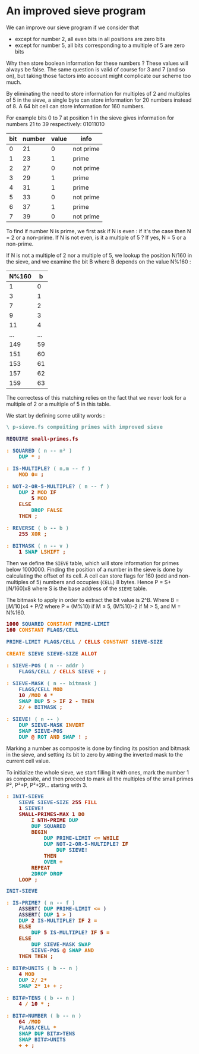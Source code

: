 # An improved sieve program

We can improve our sieve program if we consider that

- except for number 2, all even bits in all positions are zero bits
- except for number 5, all bits corresponding to a multiple of 5 are zero bits

Why then store boolean information for these numbers ? These values will always be false. The same question is valid of course for 3 and 7 (and so on), but taking those factors into account might complicate our scheme too much.

By eliminating the need to store information for multiples of 2 and multiples of 5 in the sieve, a single byte can store information for 20 numbers instead of 8. A 64 bit cell can store information for 160 numbers.

For example bits 0 to 7 at position 1 in the sieve gives information for numbers 21 to 39 respectively: 01011010

| bit | number | value | info |
| --- | ------ | ----- | ---- |
| 0   | 21     |  0    | not prime |
| 1   | 23     |  1    | prime |
| 2   | 27     |  0    | not prime |
| 3   | 29     |  1    | prime |
| 4   | 31     |  1    | prime |
| 5   | 33     |  0    | not prime |
| 6   | 37     |  1    | prime |
| 7   | 39     |  0    | not prime |

To find if number N is prime, we first ask if N is even : if it's the case then N = 2 or a non-prime. If N is not even, is it a multiple of 5 ? If yes, N = 5 or a non-prime.

If N is not a multiple of 2 nor a multiple of 5, we lookup the position N/160 in the sieve, and we examine the bit B where B depends on the value N%160 :

| N%160 |  b |
| ----- | -- |
|   1   |  0 |
|   3   |  1 |
|   7   |  2 |
|   9   |  3 |
|  11   |  4 |
|  …    |  … |
| 149   | 59 |
| 151   | 60 |
| 153   | 61 |
| 157   | 62 |
| 159   | 63 |

The correctess of this matching relies on the fact that we never look for a multiple of 2 or a multiple of 5 in this table.

We start by defining some utility words :
<pre><span style="color:#669999; font-weight:bold;">\</span> <span style="color:#669999; font-weight:bold;">p-sieve.fs compuiting primes with improved sieve 
</span>
<span style="color:#3D3D5C; font-weight:bold;">REQUIRE</span> <span style="color:#800000; font-weight:bold;">small-primes.fs</span>

<span style="color:#F07F00; font-weight:bold;">:</span> <span style="color:#336699; font-weight:bold;">SQUARED</span> <span style="color:#669999; font-weight:bold;">(</span> <span style="color:#669999; font-weight:bold;">n -- n² )</span>
    <span style="color:#009999; font-weight:bold;">DUP</span> <span style="color:#CC6600; font-weight:bold;">*</span> <span style="color:#993300; font-weight:bold;">;</span>

<span style="color:#F07F00; font-weight:bold;">:</span> <span style="color:#336699; font-weight:bold;">IS-MULTIPLE?</span> <span style="color:#669999; font-weight:bold;">(</span> <span style="color:#669999; font-weight:bold;">n,m -- f )</span>
    <span style="color:#CC6600; font-weight:bold;">MOD</span> <span style="color:#CC6600; font-weight:bold;">0=</span> <span style="color:#993300; font-weight:bold;">;</span>

<span style="color:#F07F00; font-weight:bold;">:</span> <span style="color:#336699; font-weight:bold;">NOT-2-OR-5-MULTIPLE?</span> <span style="color:#669999; font-weight:bold;">(</span> <span style="color:#669999; font-weight:bold;">n -- f )</span>
    <span style="color:#009999; font-weight:bold;">DUP</span> <span style="color:#800000; font-weight:bold;">2</span> <span style="color:#CC6600; font-weight:bold;">MOD</span> <span style="color:#993300; font-weight:bold;">IF</span>
        <span style="color:#800000; font-weight:bold;">5</span> <span style="color:#CC6600; font-weight:bold;">MOD</span>
    <span style="color:#993300; font-weight:bold;">ELSE</span>
        <span style="color:#009999; font-weight:bold;">DROP</span> <span style="color:#CC6600; font-weight:bold;">FALSE</span>
    <span style="color:#993300; font-weight:bold;">THEN</span> <span style="color:#993300; font-weight:bold;">;</span>

<span style="color:#F07F00; font-weight:bold;">:</span> <span style="color:#336699; font-weight:bold;">REVERSE</span> <span style="color:#669999; font-weight:bold;">(</span> <span style="color:#669999; font-weight:bold;">b -- b )</span>
    <span style="color:#800000; font-weight:bold;">255</span> <span style="color:#CC6600; font-weight:bold;">XOR</span> <span style="color:#993300; font-weight:bold;">;</span>

<span style="color:#F07F00; font-weight:bold;">:</span> <span style="color:#336699; font-weight:bold;">BITMASK</span> <span style="color:#669999; font-weight:bold;">(</span> <span style="color:#669999; font-weight:bold;">n -- v )</span>
    <span style="color:#800000; font-weight:bold;">1</span> <span style="color:#009999; font-weight:bold;">SWAP</span> <span style="color:#CC6600; font-weight:bold;">LSHIFT</span> <span style="color:#993300; font-weight:bold;">;</span>
</pre>
Then we define the `SIEVE` table, which will store information for primes below 1000000. Finding the position of a number in the sieve is done by calculating the offset of its cell. A cell can store flags for 160 (odd and non-multiples of 5) numbers and occupies (`CELL`) 8 bytes. Hence P = S+⌊N/160]x8 where S is the base address of the `SIEVE` table.

The bitmask to apply in order to extract the bit value is 2^B.
Where B = ⌊M/10⌋x4 + P/2 where P = (M%10) if M ≤ 5, (M%10)-2 if M > 5,
and M = N%160.
<pre>
<span style="color:#800000; font-weight:bold;">1000</span> <span style="color:#336699; font-weight:bold;">SQUARED</span> <span style="color:#F07F00; font-weight:bold;">CONSTANT</span> <span style="color:#336699; font-weight:bold;">PRIME-LIMIT</span>
<span style="color:#800000; font-weight:bold;">160</span> <span style="color:#F07F00; font-weight:bold;">CONSTANT</span> <span style="color:#336699; font-weight:bold;">FLAGS/CELL</span>

<span style="color:#336699; font-weight:bold;">PRIME-LIMIT</span> <span style="color:#336699; font-weight:bold;">FLAGS/CELL</span> <span style="color:#CC6600; font-weight:bold;">/</span> <span style="color:#CC3300; font-weight:bold;">CELLS</span> <span style="color:#F07F00; font-weight:bold;">CONSTANT</span> <span style="color:#336699; font-weight:bold;">SIEVE-SIZE</span>

<span style="color:#F07F00; font-weight:bold;">CREATE</span> <span style="color:#336699; font-weight:bold;">SIEVE</span> <span style="color:#336699; font-weight:bold;">SIEVE-SIZE</span> <span style="color:#CC3300; font-weight:bold;">ALLOT</span>

<span style="color:#F07F00; font-weight:bold;">:</span> <span style="color:#336699; font-weight:bold;">SIEVE-POS</span> <span style="color:#669999; font-weight:bold;">(</span> <span style="color:#669999; font-weight:bold;">n -- addr )</span>
    <span style="color:#336699; font-weight:bold;">FLAGS/CELL</span> <span style="color:#CC6600; font-weight:bold;">/</span> <span style="color:#CC3300; font-weight:bold;">CELLS</span> <span style="color:#336699; font-weight:bold;">SIEVE</span> <span style="color:#CC6600; font-weight:bold;">+</span> <span style="color:#993300; font-weight:bold;">;</span>

<span style="color:#F07F00; font-weight:bold;">:</span> <span style="color:#336699; font-weight:bold;">SIEVE-MASK</span> <span style="color:#669999; font-weight:bold;">(</span> <span style="color:#669999; font-weight:bold;">n -- bitmask )</span>
    <span style="color:#336699; font-weight:bold;">FLAGS/CELL</span> <span style="color:#CC6600; font-weight:bold;">MOD</span>
    <span style="color:#800000; font-weight:bold;">10</span> <span style="color:#CC6600; font-weight:bold;">/MOD</span> <span style="color:#800000; font-weight:bold;">4</span> <span style="color:#CC6600; font-weight:bold;">*</span>
    <span style="color:#009999; font-weight:bold;">SWAP</span> <span style="color:#009999; font-weight:bold;">DUP</span> <span style="color:#800000; font-weight:bold;">5</span> <span style="color:#CC6600; font-weight:bold;">&gt;</span> <span style="color:#993300; font-weight:bold;">IF</span> <span style="color:#800000; font-weight:bold;">2</span> <span style="color:#CC6600; font-weight:bold;">-</span> <span style="color:#993300; font-weight:bold;">THEN</span>
    <span style="color:#CC6600; font-weight:bold;">2/</span> <span style="color:#CC6600; font-weight:bold;">+</span> <span style="color:#336699; font-weight:bold;">BITMASK</span> <span style="color:#993300; font-weight:bold;">;</span>

<span style="color:#F07F00; font-weight:bold;">:</span> <span style="color:#336699; font-weight:bold;">SIEVE!</span> <span style="color:#669999; font-weight:bold;">(</span> <span style="color:#669999; font-weight:bold;">n -- )</span>
    <span style="color:#009999; font-weight:bold;">DUP</span> <span style="color:#336699; font-weight:bold;">SIEVE-MASK</span> <span style="color:#CC6600; font-weight:bold;">INVERT</span>
    <span style="color:#009999; font-weight:bold;">SWAP</span> <span style="color:#336699; font-weight:bold;">SIEVE-POS</span>
    <span style="color:#009999; font-weight:bold;">DUP</span> <span style="color:#CC3300; font-weight:bold;">@</span> <span style="color:#009999; font-weight:bold;">ROT</span> <span style="color:#CC6600; font-weight:bold;">AND</span> <span style="color:#009999; font-weight:bold;">SWAP</span> <span style="color:#CC3300; font-weight:bold;">!</span> <span style="color:#993300; font-weight:bold;">;</span>
</pre>
Marking a number as composite is done by finding its position and bitmask in the sieve, and setting its bit to zero by `AND`ing the inverted mask to the current cell value.

To initialize the whole sieve, we start filling it with ones, mark the number 1 as composite, and then proceed to mark all the multiples of the small primes P², P²+P, P²+2P… starting with 3.

<pre>
<span style="color:#F07F00; font-weight:bold;">:</span> <span style="color:#336699; font-weight:bold;">INIT-SIEVE</span>
    <span style="color:#336699; font-weight:bold;">SIEVE</span> <span style="color:#336699; font-weight:bold;">SIEVE-SIZE</span> <span style="color:#800000; font-weight:bold;">255</span> <span style="color:#CC3300; font-weight:bold;">FILL</span>
    <span style="color:#800000; font-weight:bold;">1</span> <span style="color:#336699; font-weight:bold;">SIEVE!</span>
    <span style="color:#800000; font-weight:bold;">SMALL-PRIMES-MAX</span> <span style="color:#800000; font-weight:bold;">1</span> <span style="color:#993300; font-weight:bold;">DO</span>
        <span style="color:#993300; font-weight:bold;">I</span> <span style="color:#800000; font-weight:bold;">NTH-PRIME</span> <span style="color:#009999; font-weight:bold;">DUP</span>
        <span style="color:#009999; font-weight:bold;">DUP</span> <span style="color:#336699; font-weight:bold;">SQUARED</span>
        <span style="color:#993300; font-weight:bold;">BEGIN</span>
            <span style="color:#009999; font-weight:bold;">DUP</span> <span style="color:#336699; font-weight:bold;">PRIME-LIMIT</span> <span style="color:#CC6600; font-weight:bold;">&lt;=</span> <span style="color:#993300; font-weight:bold;">WHILE</span>
            <span style="color:#009999; font-weight:bold;">DUP</span> <span style="color:#336699; font-weight:bold;">NOT-2-OR-5-MULTIPLE?</span> <span style="color:#993300; font-weight:bold;">IF</span>
                <span style="color:#009999; font-weight:bold;">DUP</span> <span style="color:#336699; font-weight:bold;">SIEVE!</span>
            <span style="color:#993300; font-weight:bold;">THEN</span>
            <span style="color:#009999; font-weight:bold;">OVER</span> <span style="color:#CC6600; font-weight:bold;">+</span>
        <span style="color:#993300; font-weight:bold;">REPEAT</span>
        <span style="color:#009999; font-weight:bold;">2DROP</span> <span style="color:#009999; font-weight:bold;">DROP</span>
    <span style="color:#993300; font-weight:bold;">LOOP</span> <span style="color:#993300; font-weight:bold;">;</span>
</pre>

<pre>
<span style="color:#336699; font-weight:bold;">INIT-SIEVE</span>

<span style="color:#F07F00; font-weight:bold;">:</span> <span style="color:#336699; font-weight:bold;">IS-PRIME?</span> <span style="color:#669999; font-weight:bold;">(</span> <span style="color:#669999; font-weight:bold;">n -- f )</span>
    <span style="color:#3D3D5C; font-weight:bold;">ASSERT(</span> <span style="color:#009999; font-weight:bold;">DUP</span> <span style="color:#336699; font-weight:bold;">PRIME-LIMIT</span> <span style="color:#CC6600; font-weight:bold;">&lt;=</span> <span style="color:#3D3D5C; font-weight:bold;">)</span>
    <span style="color:#3D3D5C; font-weight:bold;">ASSERT(</span> <span style="color:#009999; font-weight:bold;">DUP</span> <span style="color:#800000; font-weight:bold;">1</span> <span style="color:#CC6600; font-weight:bold;">&gt;</span> <span style="color:#3D3D5C; font-weight:bold;">)</span>
    <span style="color:#009999; font-weight:bold;">DUP</span> <span style="color:#800000; font-weight:bold;">2</span> <span style="color:#336699; font-weight:bold;">IS-MULTIPLE?</span> <span style="color:#993300; font-weight:bold;">IF</span> <span style="color:#800000; font-weight:bold;">2</span> <span style="color:#CC6600; font-weight:bold;">=</span>
    <span style="color:#993300; font-weight:bold;">ELSE</span>
        <span style="color:#009999; font-weight:bold;">DUP</span> <span style="color:#800000; font-weight:bold;">5</span> <span style="color:#336699; font-weight:bold;">IS-MULTIPLE?</span> <span style="color:#993300; font-weight:bold;">IF</span> <span style="color:#800000; font-weight:bold;">5</span> <span style="color:#CC6600; font-weight:bold;">=</span>
    <span style="color:#993300; font-weight:bold;">ELSE</span>
        <span style="color:#009999; font-weight:bold;">DUP</span> <span style="color:#336699; font-weight:bold;">SIEVE-MASK</span> <span style="color:#009999; font-weight:bold;">SWAP</span>
        <span style="color:#336699; font-weight:bold;">SIEVE-POS</span> <span style="color:#CC3300; font-weight:bold;">@</span> <span style="color:#009999; font-weight:bold;">SWAP</span> <span style="color:#CC6600; font-weight:bold;">AND</span>
    <span style="color:#993300; font-weight:bold;">THEN</span> <span style="color:#993300; font-weight:bold;">THEN</span> <span style="color:#993300; font-weight:bold;">;</span>

<span style="color:#F07F00; font-weight:bold;">:</span> <span style="color:#336699; font-weight:bold;">BIT#&gt;UNITS</span> <span style="color:#669999; font-weight:bold;">(</span> <span style="color:#669999; font-weight:bold;">b -- n )</span>
    <span style="color:#800000; font-weight:bold;">4</span> <span style="color:#CC6600; font-weight:bold;">MOD</span>
    <span style="color:#009999; font-weight:bold;">DUP</span> <span style="color:#CC6600; font-weight:bold;">2/</span> <span style="color:#CC6600; font-weight:bold;">2*</span>
    <span style="color:#009999; font-weight:bold;">SWAP</span> <span style="color:#CC6600; font-weight:bold;">2*</span> <span style="color:#CC6600; font-weight:bold;">1+</span> <span style="color:#CC6600; font-weight:bold;">+</span> <span style="color:#993300; font-weight:bold;">;</span>

<span style="color:#F07F00; font-weight:bold;">:</span> <span style="color:#336699; font-weight:bold;">BIT#&gt;TENS</span> <span style="color:#669999; font-weight:bold;">(</span> <span style="color:#669999; font-weight:bold;">b -- n )</span>
    <span style="color:#800000; font-weight:bold;">4</span> <span style="color:#CC6600; font-weight:bold;">/</span> <span style="color:#800000; font-weight:bold;">10</span> <span style="color:#CC6600; font-weight:bold;">*</span> <span style="color:#993300; font-weight:bold;">;</span>

<span style="color:#F07F00; font-weight:bold;">:</span> <span style="color:#336699; font-weight:bold;">BIT#&gt;NUMBER</span> <span style="color:#669999; font-weight:bold;">(</span> <span style="color:#669999; font-weight:bold;">b -- n )</span>
    <span style="color:#800000; font-weight:bold;">64</span> <span style="color:#CC6600; font-weight:bold;">/MOD</span>
    <span style="color:#336699; font-weight:bold;">FLAGS/CELL</span> <span style="color:#CC6600; font-weight:bold;">*</span>
    <span style="color:#009999; font-weight:bold;">SWAP</span> <span style="color:#009999; font-weight:bold;">DUP</span> <span style="color:#336699; font-weight:bold;">BIT#&gt;TENS</span>
    <span style="color:#009999; font-weight:bold;">SWAP</span> <span style="color:#336699; font-weight:bold;">BIT#&gt;UNITS</span>
    <span style="color:#CC6600; font-weight:bold;">+</span> <span style="color:#CC6600; font-weight:bold;">+</span> <span style="color:#993300; font-weight:bold;">;</span>
</pre>
